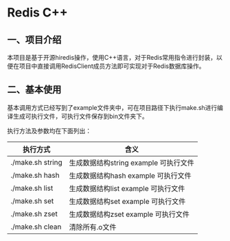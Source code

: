 # Redis C++
## 一、项目介绍
本项目是基于开源hiredis操作，使用C++语言，对于Redis常用指令进行封装，以便在项目中直接调用RedisClient成员方法即可实现对于Redis数据库操作。

## 二、基本使用
基本调用方式已经写到了example文件夹中，可在项目路径下执行make.sh进行编译生成可执行文件，可执行文件保存到bin文件夹下。

执行方法及参数均在下面列出：

| 执行方式 | 含义 |
| ---- | ---- |
| ./make.sh string | 生成数据结构string example 可执行文件 |
| ./make.sh hash | 生成数据结构hash example 可执行文件 |
| ./make.sh list | 生成数据结构list example 可执行文件 |
| ./make.sh set | 生成数据结构set example 可执行文件 |
| ./make.sh zset | 生成数据结构zset example 可执行文件 |
| ./make.sh clean | 清除所有.o文件 |

